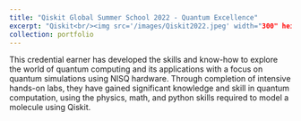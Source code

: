 ```yaml
---
title: "Qiskit Global Summer School 2022 - Quantum Excellence"
excerpt: "Qiskit<br/><img src='/images/Qiskit2022.jpeg' width="300" height="200">"
collection: portfolio
---
```


This credential earner has developed the skills and know-how to explore the world of quantum computing and its applications with a focus on quantum simulations using NISQ hardware. Through completion of intensive hands-on labs, they have gained significant knowledge and skill in quantum computation, using the physics, math, and python skills required to model a molecule using Qiskit.
